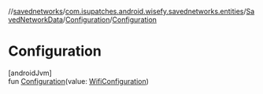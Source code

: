 //[savednetworks](../../../../index.md)/[com.isupatches.android.wisefy.savednetworks.entities](../../index.md)/[SavedNetworkData](../index.md)/[Configuration](index.md)/[Configuration](-configuration.md)

# Configuration

[androidJvm]\
fun [Configuration](-configuration.md)(value: [WifiConfiguration](https://developer.android.com/reference/kotlin/android/net/wifi/WifiConfiguration.html))
